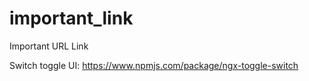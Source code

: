# important_link
Important URL Link

Switch toggle UI: 
https://www.npmjs.com/package/ngx-toggle-switch


